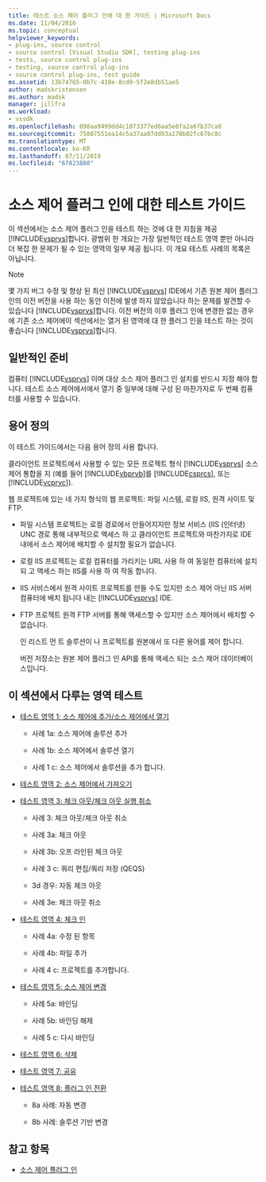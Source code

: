 ```yaml
---
title: 테스트 소스 제어 플러그 인에 대 한 가이드 | Microsoft Docs
ms.date: 11/04/2016
ms.topic: conceptual
helpviewer_keywords:
- plug-ins, source control
- source control [Visual Studio SDK], testing plug-ins
- tests, source control plug-ins
- testing, source control plug-ins
- source control plug-ins, test guide
ms.assetid: 13b74765-0b7c-418e-8cd9-5f2e8db51ae5
author: madskristensen
ms.author: madsk
manager: jillfra
ms.workload:
- vssdk
ms.openlocfilehash: 098aa9499dd4c1073377ed6aa5e8fa2a6fb37ca8
ms.sourcegitcommit: 75807551ea14c5a37aa07dd93a170b02fc67bc8c
ms.translationtype: MT
ms.contentlocale: ko-KR
ms.lasthandoff: 07/11/2019
ms.locfileid: "67823880"
---
```

# <a name="test-guide-for-source-control-plug-ins"></a>소스 제어 플러그 인에 대한 테스트 가이드
이 섹션에서는 소스 제어 플러그 인을 테스트 하는 것에 대 한 지침을 제공 [!INCLUDE[vsprvs](../../code-quality/includes/vsprvs_md.md)]합니다. 광범위 한 개요는 가장 일반적인 테스트 영역 뿐만 아니라 더 복잡 한 문제가 될 수 있는 영역의 일부 제공 됩니다. 이 개요 테스트 사례의 목록은 아닙니다.

> [!NOTE]
> 몇 가지 버그 수정 및 향상 된 최신 [!INCLUDE[vsprvs](../../code-quality/includes/vsprvs_md.md)] IDE에서 기존 원본 제어 플러그 인의 이전 버전을 사용 하는 동안 이전에 발생 하지 않았습니다 하는 문제를 발견할 수 있습니다 [!INCLUDE[vsprvs](../../code-quality/includes/vsprvs_md.md)]합니다. 이전 버전의 이후 플러그 인에 변경한 없는 경우에 기존 소스 제어에이 섹션에서는 열거 된 영역에 대 한 플러그 인을 테스트 하는 것이 좋습니다 [!INCLUDE[vsprvs](../../code-quality/includes/vsprvs_md.md)]합니다.

## <a name="common-preparation"></a>일반적인 준비
 컴퓨터 [!INCLUDE[vsprvs](../../code-quality/includes/vsprvs_md.md)] 이며 대상 소스 제어 플러그 인 설치를 반드시 지정 해야 합니다. 테스트 소스 제어에서에서 열기 중 일부에 대해 구성 된 마찬가지로 두 번째 컴퓨터를 사용할 수 있습니다.

## <a name="definition-of-terms"></a>용어 정의
 이 테스트 가이드에서는 다음 용어 정의 사용 합니다.

 클라이언트 프로젝트에서 사용할 수 있는 모든 프로젝트 형식 [!INCLUDE[vsprvs](../../code-quality/includes/vsprvs_md.md)] 소스 제어 통합을 지 (예를 들어 [!INCLUDE[vbprvb](../../code-quality/includes/vbprvb_md.md)]를 [!INCLUDE[csprcs](../../data-tools/includes/csprcs_md.md)], 또는 [!INCLUDE[vcprvc](../../code-quality/includes/vcprvc_md.md)]).

 웹 프로젝트에 있는 네 가지 형식의 웹 프로젝트: 파일 시스템, 로컬 IIS, 원격 사이트 및 FTP.

- 파일 시스템 프로젝트는 로컬 경로에서 만들어지지만 정보 서비스 (IIS (인터넷) UNC 경로 통해 내부적으로 액세스 하 고 클라이언트 프로젝트와 마찬가지로 IDE 내에서 소스 제어에 배치할 수 설치할 필요가 없습니다.

- 로컬 IIS 프로젝트는 로컬 컴퓨터를 가리키는 URL 사용 하 여 동일한 컴퓨터에 설치 되 고 액세스 하는 IIS를 사용 하 여 작동 합니다.

- IIS 서비스에서 원격 사이트 프로젝트를 만들 수도 있지만 소스 제어 아닌 IIS 서버 컴퓨터에 배치 됩니다 내는 [!INCLUDE[vsprvs](../../code-quality/includes/vsprvs_md.md)] IDE.

- FTP 프로젝트 원격 FTP 서버를 통해 액세스할 수 있지만 소스 제어에서 배치할 수 없습니다.

  인 리스트 먼 트 솔루션이 나 프로젝트를 원본에서 또 다른 용어를 제어 합니다.

  버전 저장소는 원본 제어 플러그 인 API를 통해 액세스 되는 소스 제어 데이터베이스입니다.

## <a name="test-areas-covered-in-this-section"></a>이 섹션에서 다루는 영역 테스트

- [테스트 영역 1: 소스 제어에 추가/소스 제어에서 열기](../../extensibility/internals/test-area-1-add-to-open-from-source-control.md)

  - 사례 1a: 소스 제어에 솔루션 추가

  - 사례 1b: 소스 제어에서 솔루션 열기

  - 사례 1 c: 소스 제어에서 솔루션을 추가 합니다.

- [테스트 영역 2: 소스 제어에서 가져오기](../../extensibility/internals/test-area-2-get-from-source-control.md)

- [테스트 영역 3: 체크 아웃/체크 아웃 실행 취소](../../extensibility/internals/test-area-3-check-out-undo-checkout.md)

  - 사례 3: 체크 아웃/체크 아웃 취소

  - 사례 3a: 체크 아웃

  - 사례 3b: 오프 라인된 체크 아웃

  - 사례 3 c: 쿼리 편집/쿼리 저장 (QEQS)

  - 3d 경우: 자동 체크 아웃

  - 사례 3e: 체크 아웃 취소

- [테스트 영역 4: 체크 인](../../extensibility/internals/test-area-4-check-in.md)

  - 사례 4a: 수정 된 항목

  - 사례 4b: 파일 추가

  - 사례 4 c: 프로젝트를 추가합니다.

- [테스트 영역 5: 소스 제어 변경](../../extensibility/internals/test-area-5-change-source-control.md)

  - 사례 5a: 바인딩

  - 사례 5b: 바인딩 해제

  - 사례 5 c: 다시 바인딩

- [테스트 영역 6: 삭제](../../extensibility/internals/test-area-6-delete.md)

- [테스트 영역 7: 공유](../../extensibility/internals/test-area-7-share.md)

- [테스트 영역 8: 플러그 인 전환](../../extensibility/internals/test-area-8-plug-in-switching.md)

  - 8a 사례: 자동 변경

  - 8b 사례: 솔루션 기반 변경

## <a name="see-also"></a>참고 항목
- [소스 제어 플러그 인](../../extensibility/source-control-plug-ins.md)

